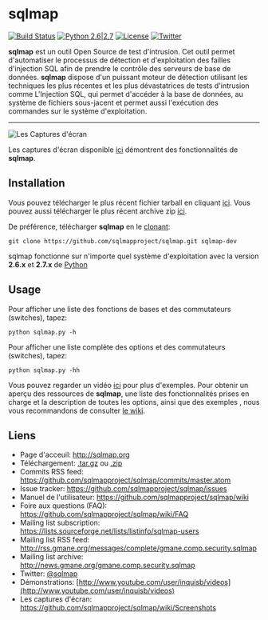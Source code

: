 # sqlmap

[![Build Status](https://api.travis-ci.org/sqlmapproject/sqlmap.svg?branch=master)](https://api.travis-ci.org/sqlmapproject/sqlmap) [![Python 2.6|2.7](https://img.shields.io/badge/python-2.6|2.7-yellow.svg)](https://www.python.org/) [![License](https://img.shields.io/badge/license-GPLv2-red.svg)](https://raw.githubusercontent.com/sqlmapproject/sqlmap/master/doc/COPYING) [![Twitter](https://img.shields.io/badge/twitter-@sqlmap-blue.svg)](https://twitter.com/sqlmap)

**sqlmap** est un outil Open Source de test d'intrusion. Cet outil permet d'automatiser le processus de détection et d'exploitation des failles d'injection SQL afin de prendre le contrôle des serveurs de base de données. __sqlmap__ dispose d'un puissant moteur de détection utilisant les techniques les plus récentes et les plus dévastatrices de tests d'intrusion comme L'Injection SQL, qui permet d'accéder à la base de données, au système de fichiers sous-jacent et permet aussi l'exécution des commandes sur le système d'exploitation.

----

![Les Captures d'écran](https://raw.github.com/wiki/sqlmapproject/sqlmap/images/sqlmap_screenshot.png)

Les captures d'écran disponible [ici](https://github.com/sqlmapproject/sqlmap/wiki/Screenshots) démontrent des fonctionnalités de __sqlmap__.

Installation
----

Vous pouvez télécharger le plus récent fichier tarball en cliquant [ici](https://github.com/sqlmapproject/sqlmap/tarball/master). Vous pouvez aussi télécharger le plus récent archive zip [ici](https://github.com/sqlmapproject/sqlmap/zipball/master).

De préférence, télécharger __sqlmap__ en le [clonant](https://github.com/sqlmapproject/sqlmap):

    git clone https://github.com/sqlmapproject/sqlmap.git sqlmap-dev

sqlmap fonctionne sur n'importe quel système d'exploitation avec la version **2.6.x** et **2.7.x** de [Python](http://www.python.org/download/)  

Usage
----

Pour afficher une liste des fonctions de bases et des commutateurs (switches), tapez:

    python sqlmap.py -h

Pour afficher une liste complète des options et des commutateurs (switches), tapez:

    python sqlmap.py -hh

Vous pouvez regarder un vidéo [ici](https://asciinema.org/a/46601) pour plus d'exemples.
Pour obtenir un aperçu des ressources de __sqlmap__, une liste des fonctionnalités prises en charge et la description de toutes les options, ainsi que des exemples , nous vous recommandons de consulter [le wiki](https://github.com/sqlmapproject/sqlmap/wiki).

Liens
----

* Page d'acceuil: http://sqlmap.org
* Téléchargement: [.tar.gz](https://github.com/sqlmapproject/sqlmap/tarball/master) ou [.zip](https://github.com/sqlmapproject/sqlmap/zipball/master)
* Commits RSS feed: https://github.com/sqlmapproject/sqlmap/commits/master.atom
* Issue tracker: https://github.com/sqlmapproject/sqlmap/issues
* Manuel de l'utilisateur: https://github.com/sqlmapproject/sqlmap/wiki
* Foire aux questions (FAQ): https://github.com/sqlmapproject/sqlmap/wiki/FAQ
* Mailing list subscription: https://lists.sourceforge.net/lists/listinfo/sqlmap-users
* Mailing list RSS feed: http://rss.gmane.org/messages/complete/gmane.comp.security.sqlmap
* Mailing list archive: http://news.gmane.org/gmane.comp.security.sqlmap
* Twitter: [@sqlmap](https://twitter.com/sqlmap)
* Démonstrations: [http://www.youtube.com/user/inquisb/videos](http://www.youtube.com/user/inquisb/videos)
* Les captures d'écran: https://github.com/sqlmapproject/sqlmap/wiki/Screenshots
